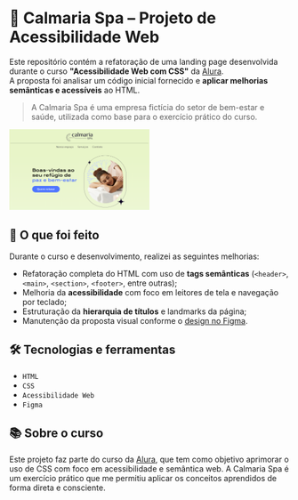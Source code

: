 # 🌿 Calmaria Spa – Projeto de Acessibilidade Web

Este repositório contém a refatoração de uma landing page desenvolvida durante o curso **"Acessibilidade Web com CSS"** da [Alura](https://www.alura.com.br).  
A proposta foi analisar um código inicial fornecido e **aplicar melhorias semânticas e acessíveis** ao HTML.

> A Calmaria Spa é uma empresa fictícia do setor de bem-estar e saúde, utilizada como base para o exercício prático do curso.

<img src="./assets/screenshot.png" alt="Página do Calmaria Spa" width="50%">

## 🔧 O que foi feito

Durante o curso e desenvolvimento, realizei as seguintes melhorias:

- Refatoração completa do HTML com uso de **tags semânticas** (`<header>`, `<main>`, `<section>`, `<footer>`, entre outras);
- Melhoria da **acessibilidade** com foco em leitores de tela e navegação por teclado;
- Estruturação da **hierarquia de títulos** e landmarks da página;
- Manutenção da proposta visual conforme o [design no Figma](https://www.figma.com/file/1pDTUXo7ovT6zlE64Zw509/Calmaria-Spa--%7C-Forma%C3%A7%C3%A3o-Acessibilidade?type=design&node-id=98-1263&mode=design&t=iIe3hZrzPEvVEi0o-0).

## 🛠 Tecnologias e ferramentas

- `HTML`
- `CSS`
- `Acessibilidade Web`
- `Figma`

## 📚 Sobre o curso

Este projeto faz parte do curso da [Alura](https://www.alura.com.br), que tem como objetivo aprimorar o uso de CSS com foco em acessibilidade e semântica web. A Calmaria Spa é um exercício prático que me permitiu aplicar os conceitos aprendidos de forma direta e consciente.
